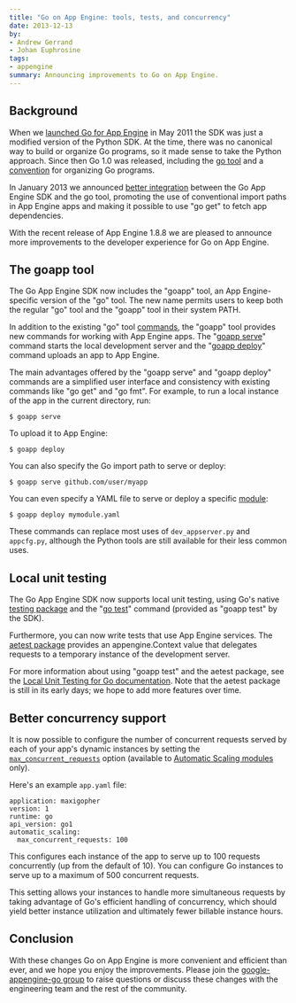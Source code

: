 ```yaml
---
title: "Go on App Engine: tools, tests, and concurrency"
date: 2013-12-13
by:
- Andrew Gerrand
- Johan Euphrosine
tags:
- appengine
summary: Announcing improvements to Go on App Engine.
---
```


## Background

When we [launched Go for App Engine](https://blog.golang.org/go-and-google-app-engine)
in May 2011 the SDK was just a modified version of the Python SDK.
At the time, there was no canonical way to build or organize Go programs, so it
made sense to take the Python approach. Since then Go 1.0 was released,
including the [go tool](/cmd/go/) and a
[convention](/doc/code.html) for organizing Go programs.

In January 2013 we announced
[better integration](https://blog.golang.org/the-app-engine-sdk-and-workspaces-gopath)
between the Go App Engine SDK and the go tool, promoting the use of
conventional import paths in App Engine apps and making it possible to use "go
get" to fetch app dependencies.

With the recent release of App Engine 1.8.8 we are pleased to announce more
improvements to the developer experience for Go on App Engine.

## The goapp tool

The Go App Engine SDK now includes the "goapp" tool, an App Engine-specific
version of the "go" tool. The new name permits users to keep both the regular
"go" tool and the "goapp" tool in their system PATH.

In addition to the existing "go" tool [commands](/cmd/go/),
the "goapp" tool provides new commands for working with App Engine apps.
The "[goapp serve](https://developers.google.com/appengine/docs/go/tools/devserver)"
command starts the local development server and the
"[goapp deploy](https://developers.google.com/appengine/docs/go/tools/uploadinganapp)"
command uploads an app to App Engine.

The main advantages offered by the "goapp serve" and "goapp deploy" commands
are a simplified user interface and consistency with existing commands like
"go get" and "go fmt".
For example, to run a local instance of the app in the current directory, run:

	$ goapp serve

To upload it to App Engine:

	$ goapp deploy

You can also specify the Go import path to serve or deploy:

	$ goapp serve github.com/user/myapp

You can even specify a YAML file to serve or deploy a specific
[module](https://developers.google.com/appengine/docs/go/modules/):

	$ goapp deploy mymodule.yaml

These commands can replace most uses of `dev_appserver.py` and `appcfg.py`,
although the Python tools are still available for their less common uses.

## Local unit testing

The Go App Engine SDK now supports local unit testing, using Go's native
[testing package](https://developers.google.com/appengine/docs/go/tools/localunittesting)
and the "[go test](/cmd/go/#hdr-Test_packages)" command
(provided as "goapp test" by the SDK).

Furthermore, you can now write tests that use App Engine services.
The [aetest package](https://developers.google.com/appengine/docs/go/tools/localunittesting#Go_Introducing_the_aetest_package)
provides an appengine.Context value that delegates requests to a temporary
instance of the development server.

For more information about using "goapp test" and the aetest package, see the
[Local Unit Testing for Go documentation](https://developers.google.com/appengine/docs/go/tools/localunittesting).
Note that the aetest package is still in its early days;
we hope to add more features over time.

## Better concurrency support

It is now possible to configure the number of concurrent requests served by
each of your app's dynamic instances by setting the
[`max_concurrent_requests`](https://developers.google.com/appengine/docs/go/modules/#max_concurrent_requests) option
(available to [Automatic Scaling modules](https://developers.google.com/appengine/docs/go/modules/#automatic_scaling) only).

Here's an example `app.yaml` file:

	application: maxigopher
	version: 1
	runtime: go
	api_version: go1
	automatic_scaling:
	  max_concurrent_requests: 100

This configures each instance of the app to serve up to 100 requests
concurrently (up from the default of 10). You can configure Go instances to
serve up to a maximum of 500 concurrent requests.

This setting allows your instances to handle more simultaneous requests by
taking advantage of Go's efficient handling of concurrency, which should yield
better instance utilization and ultimately fewer billable instance hours.

## Conclusion

With these changes Go on App Engine is more convenient and efficient than ever,
and we hope you enjoy the improvements. Please join the
[google-appengine-go group](http://groups.google.com/group/google-appengine-go/)
to raise questions or discuss these changes with the engineering team and the
rest of the community.
